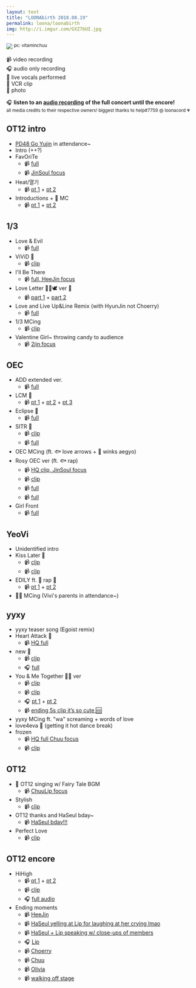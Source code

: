```yaml
---
layout: text
title: "LOONAbirth 2018.08.19"
permalink: loona/loonabirth
img: http://i.imgur.com/GXZ7bUI.jpg
---
```


![](https://i.imgur.com/GXZ7bUI.jpg)
<sup>pc: vitaminchuu</sup>

📹 video recording<br>
🎧 audio only recording<br>
🎤 live vocals performed<br>
📼 VCR clip<br>
📸 photo

🎧 <strong>listen to an [audio recording](https://mega.nz/#!7CRnga7S!q-OSkygu1VwKdJuMqg0EOCv7t9bQUJrsat_NcRkut4E) of the full concert until the encore!</strong><br><sup>all media credits to their respective owners! biggest thanks to help#7759 @ loonacord 💗</sup>

## OT12 intro
* [PD48 Go Yujin](https://streamable.com/qvi98) in attendance~
* Intro (++?)
* FavOriTe
  * 📹 [full](https://www.youtube.com/watch?v=tMbSuIKITyQ)
  * 📹 [JinSoul focus](https://streamable.com/rbv02)
* Heat/열기
  * 📹 [pt 1](https://streamable.com/szxz4) + [pt 2](https://streamable.com/6sndg)
* Introductions + 🐸 MC
  * 📹 [pt 1](https://streamable.com/htyun) + [pt 2](https://streamable.com/xr9qg)


## 1/3

* Love & Evil
  * 📹 [full](https://streamable.com/sxcle)
* ViViD 🎤
  * 📹 [clip](https://streamable.com/2s8yn)
* I'll Be There
  * 📹 [full, HeeJin focus](https://www.youtube.com/watch?v=pHlNu2MpFSA&feature=youtu.be)
* Love Letter 🐰🐱🕊 ver 🎤
  * 📹 [part 1](https://streamable.com/50yby) + [part 2](https://streamable.com/c3uy4)
* Love and Live Up&Line Remix (with HyunJin not Choerry)
  * 📹 [full](https://streamable.com/jgs2a)
* 1/3 MCing
  * 📹 [clip](https://streamable.com/71k6i)
* Valentine Girl~ throwing candy to audience
  * 📹 [2jin focus](https://streamable.com/749nx)

## OEC

* ADD extended ver.
  * 📹 [full](https://streamable.com/j6j26)
* LCM 🎤
  * 📹 [pt 1](https://streamable.com/didrr) + [pt 2](https://streamable.com/ciyyi) + [pt 3](https://streamable.com/p1k6m)
* Eclipse 🎤
  * 📹 [full](https://streamable.com/w2r58)
* SITR 🎤
  * 📹 [clip](https://streamable.com/j4q9u)
  * 📹 [full](https://streamable.com/okynn)
* OEC MCing (ft. 🐟 love arrows + 🦇 winks aegyo)
* Rosy OEC ver (ft. 🐟 rap)
  * 📹 [HQ clip, JinSoul focus](https://streamable.com/6hc42)
  * 📹 [clip](https://streamable.com/8dst7)
  * 📹 [full](https://streamable.com/thvsk)
  * 📹 [full](https://streamable.com/jip1u)
* Girl Front
  * 📹 [full](https://streamable.com/rg5sz)

## YeoVi

* Unidentified intro
* Kiss Later 🎤
  * 📹  [clip](https://streamable.com/5z7no)
  * 📹 [clip](https://streamable.com/7q9qj)
* EDILY ft. 🐸 rap 🎤
  * 📹 [pt 1](https://streamable.com/nawu0) + [pt 2](https://streamable.com/hvrha)
* 🦌🐸 MCing (Vivi's parents in attendance~)


## yyxy

* yyxy teaser song (Egoist remix)
* Heart Attack 🎤
  * 📹 [HQ full](https://streamable.com/4pkwu)
* new 🎤
  * 📹 [clip](https://streamable.com/sn9mo)
  * 🎧 [full](https://streamable.com/lowvu)
* You & Me Together 🦋🐺 ver
  * 📹 [clip](https://streamable.com/s4tp1)
  * 📹 [clip](https://streamable.com/u45e8)
  * 🎧 [pt 1](https://streamable.com/4pcwu) + [pt 2](https://streamable.com/chr56)
  * 📹 [ending 5s clip it’s so cute 🆘](https://streamable.com/q0cd5)
* yyxy MCing ft. "wa" screaming + words of love
* love4eva 🎤 (getting it hot dance break)
* frozen
  * 📹 [HQ full Chuu focus](https://www.youtube.com/watch?v=5JDwoJgip_w&feature=youtu.be)
  * 📹 [clip](https://streamable.com/v64y5)

## OT12

* 📼 OT12 singing w/ Fairy Tale BGM
  * 📹 [ChuuLip focus](https://streamable.com/yqn3y)
* Stylish
  * 📹 [clip](https://streamable.com/6emdj)
* OT12 thanks and HaSeul bday~
  * 📹 [HaSeul bday!!!](https://streamable.com/sjqjz)
* Perfect Love
  * 📹 [clip](https://streamable.com/rdosj)

## OT12 encore
* HiHigh
  * 📹 [pt 1](https://streamable.com/0xtvr) + [pt 2](https://streamable.com/xqrgq)
  * 📹 [clip](https://streamable.com/drhvo)
  * 🎧 [full audio](https://streamable.com/o2y1g)
* Ending moments
  * 📹 [HeeJin](https://streamable.com/0a6fq)
  * 📹 [HaSeul yelling at Lip for laughing at her crying lmao](https://streamable.com/fyr3w)
  * 📹 [HaSeul + Lip speaking w/ close-ups of members](https://streamable.com/w7b4d)
  * 🎧  [Lip](https://streamable.com/exaqd8)
  * 📹 [Choerry](https://streamable.com/0m68m)
  * 📹 [Chuu](https://streamable.com/nimkp)
  * 📹 [Olivia](https://streamable.com/0s21k)
  * 📹 [walking off stage](https://streamable.com/sttru)
